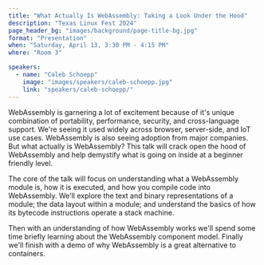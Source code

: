 ```yaml
---
title: "What Actually Is WebAssembly: Taking a Look Under the Hood"
description: "Texas Linux Fest 2024"
page_header_bg: "images/background/page-title-bg.jpg"
format: "Presentation"
when: "Saturday, April 13, 3:30 PM - 4:15 PM"
where: "Room 3"

speakers:
  - name: "Caleb Schoepp"
    image: "images/speakers/caleb-schoepp.jpg"
    link: "speakers/caleb-schoepp/"
---
```


WebAssembly is garnering a lot of excitement because of it's unique combination
of portability, performance, security, and cross-language support. We're seeing
it used widely across browser, server-side, and IoT use cases. WebAssembly is
also seeing adoption from major companies. But what actually is WebAssembly?
This talk will crack open the hood of WebAssembly and help demystify what is
going on inside at a beginner friendly level.

The core of the talk will focus on understanding what a WebAssembly module is,
how it is executed, and how you compile code into WebAssembly. We'll explore
the text and binary representations of a module; the data layout within a
module; and understand the basics of how its bytecode instructions operate a
stack machine.

Then with an understanding of how WebAssembly works we'll spend some time
briefly learning about the WebAssembly component model. Finally we'll finish
with a demo of why WebAssembly is a great alternative to containers.
